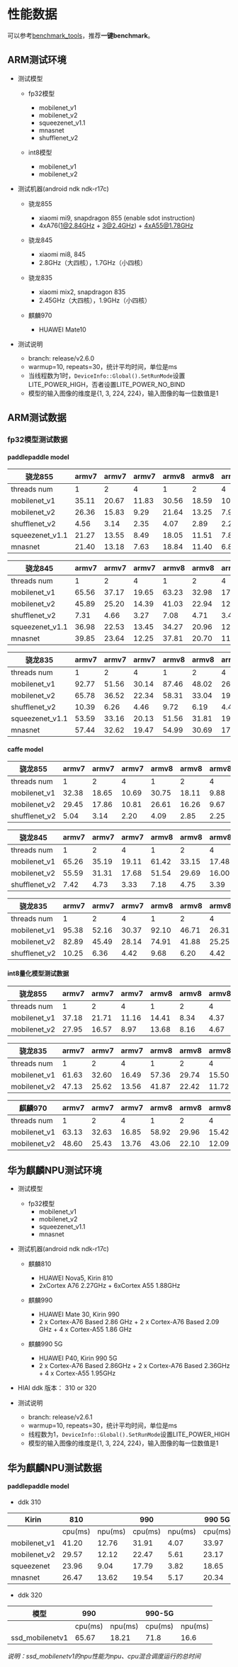# 性能数据

可以参考[benchmark_tools](benchmark_tools)，推荐**一键benchmark**。

## ARM测试环境

* 测试模型
    * fp32模型
        * mobilenet_v1
        * mobilenet_v2
        * squeezenet_v1.1
        * mnasnet
        * shufflenet_v2
    
    * int8模型
        * mobilenet_v1
        * mobilenet_v2

* 测试机器(android ndk ndk-r17c)
   *  骁龙855
      * xiaomi mi9, snapdragon 855 (enable sdot instruction)
      * 4xA76(1@2.84GHz + 3@2.4GHz) + 4xA55@1.78GHz

   *  骁龙845
      * xiaomi mi8, 845
      * 2.8GHz（大四核），1.7GHz（小四核）

   *  骁龙835
      * xiaomi mix2, snapdragon 835
      * 2.45GHz（大四核），1.9GHz（小四核）

   * 麒麟970
      * HUAWEI Mate10
 
* 测试说明
    * branch: release/v2.6.0
    * warmup=10, repeats=30，统计平均时间，单位是ms
    * 当线程数为1时，```DeviceInfo::Global().SetRunMode```设置LITE_POWER_HIGH，否者设置LITE_POWER_NO_BIND
    * 模型的输入图像的维度是{1, 3, 224, 224}，输入图像的每一位数值是1
    
## ARM测试数据


### fp32模型测试数据

#### paddlepaddle model

骁龙855|armv7 | armv7 |  armv7 |armv8 | armv8 |armv8 
----| ---- | ---- | ---- | ----  |----  |----
threads num|1 |2 |4 |1 |2 |4 
mobilenet_v1 |35.11 |20.67 |11.83 |30.56 |18.59 |10.44 |
mobilenet_v2 |26.36 |15.83 |9.29 |21.64 |13.25 |7.95 |
shufflenet_v2 |4.56 |3.14 |2.35 |4.07 |2.89 |2.28 |
squeezenet_v1.1 |21.27 |13.55 |8.49 |18.05 |11.51 |7.83 |
mnasnet |21.40 |13.18 |7.63 |18.84 |11.40 |6.80 |


骁龙845|armv7 | armv7 |  armv7 |armv8 | armv8 |armv8 
----| ---- | ---- | ---- | ----  |----  |----
threads num|1 |2 |4 |1 |2 |4 
mobilenet_v1 |65.56 |37.17 |19.65 |63.23 |32.98 |17.68 |
mobilenet_v2 |45.89 |25.20 |14.39 |41.03 |22.94 |12.98 |
shufflenet_v2 |7.31 |4.66 |3.27 |7.08 |4.71 |3.41 |
squeezenet_v1.1 |36.98 |22.53 |13.45 |34.27 |20.96 |12.60 |
mnasnet |39.85 |23.64 |12.25 |37.81 |20.70 |11.81 |


骁龙835|armv7 | armv7 |  armv7 |armv8 | armv8 |armv8 
----| ---- | ---- | ---- | ----  |----  |----
threads num|1 |2 |4 |1 |2 |4 
mobilenet_v1 |92.77 |51.56 |30.14 |87.46 |48.02 |26.42 |
mobilenet_v2 |65.78 |36.52 |22.34 |58.31 |33.04 |19.87 |
shufflenet_v2 |10.39 |6.26 |4.46 |9.72 |6.19 |4.41 |
squeezenet_v1.1 |53.59 |33.16 |20.13 |51.56 |31.81 |19.10 |
mnasnet |57.44 |32.62 |19.47 |54.99 |30.69 |17.98 |

#### caffe model

骁龙855|armv7 | armv7 |  armv7 |armv8 | armv8 |armv8 
----| ---- | ---- | ---- | ----  |----  |----
threads num|1 |2 |4 |1 |2 |4 |
mobilenet_v1 |32.38 |18.65 |10.69 |30.75 |18.11 |9.88 |
mobilenet_v2 |29.45 |17.86 |10.81 |26.61 |16.26 |9.67 |
shufflenet_v2 |5.04 |3.14 |2.20 |4.09 |2.85 |2.25 |


骁龙845|armv7 | armv7 |  armv7 |armv8 | armv8 |armv8 
----| ---- | ---- | ---- | ----  |----  |----
threads num|1 |2 |4 |1 |2 |4 |
mobilenet_v1 |65.26 |35.19 |19.11 |61.42 |33.15 |17.48 |
mobilenet_v2 |55.59 |31.31 |17.68 |51.54 |29.69 |16.00 |
shufflenet_v2 |7.42 |4.73 |3.33 |7.18 |4.75 |3.39 |


骁龙835|armv7 | armv7 |  armv7 |armv8 | armv8 |armv8 
----| ---- | ---- | ---- | ----  |----  |----
threads num|1 |2 |4 |1 |2 |4 |
mobilenet_v1 |95.38 |52.16 |30.37 |92.10 |46.71 |26.31 |
mobilenet_v2 |82.89 |45.49 |28.14 |74.91 |41.88 |25.25 |
shufflenet_v2 |10.25 |6.36 |4.42 |9.68 |6.20 |4.42 |

#### int8量化模型测试数据

骁龙855|armv7 | armv7 |  armv7 |armv8 | armv8 |armv8 
----| ---- | ---- | ---- | ----  |----  |----
threads num|1 |2 |4 |1 |2 |4 |
mobilenet_v1 |37.18 |21.71 |11.16 | 14.41 |8.34 |4.37 |
mobilenet_v2 |27.95 |16.57 |8.97 | 13.68 |8.16 |4.67 |


骁龙835|armv7 | armv7 |  armv7 |armv8 | armv8 |armv8 
----| ---- | ---- | ---- | ----  |----  |----
threads num|1 |2 |4 |1 |2 |4 |
mobilenet_v1 |61.63 |32.60 |16.49 |57.36 |29.74 |15.50 |
mobilenet_v2 |47.13 |25.62 |13.56 |41.87 |22.42 |11.72 |


麒麟970|armv7 | armv7 |  armv7 |armv8 | armv8 |armv8 
----| ---- | ---- | ---- | ----  |----  |----
threads num|1 |2 |4 |1 |2 |4 |
mobilenet_v1 |63.13 |32.63 |16.85 |58.92 |29.96 |15.42 |
mobilenet_v2 |48.60 |25.43 |13.76 |43.06 |22.10 |12.09 |


## 华为麒麟NPU测试环境

* 测试模型
    * fp32模型
        * mobilenet_v1
        * mobilenet_v2
        * squeezenet_v1.1
        * mnasnet

* 测试机器(android ndk ndk-r17c)
   *  麒麟810
      * HUAWEI Nova5, Kirin 810
      * 2xCortex A76 2.27GHz + 6xCortex A55 1.88GHz

   *  麒麟990
      * HUAWEI Mate 30, Kirin 990
      * 2 x Cortex-A76 Based 2.86 GHz + 2 x Cortex-A76 Based 2.09 GHz + 4 x Cortex-A55 1.86 GHz

   *  麒麟990 5G
      * HUAWEI P40, Kirin 990 5G
      * 2 x Cortex-A76 Based 2.86GHz + 2 x Cortex-A76 Based 2.36GHz + 4 x Cortex-A55 1.95GHz

* HIAI ddk 版本： 310 or 320
 
* 测试说明
    * branch: release/v2.6.1
    * warmup=10, repeats=30，统计平均时间，单位是ms
    * 线程数为1，```DeviceInfo::Global().SetRunMode```设置LITE_POWER_HIGH
    * 模型的输入图像的维度是{1, 3, 224, 224}，输入图像的每一位数值是1
    
## 华为麒麟NPU测试数据

#### paddlepaddle model

- ddk 310

|Kirin |810||990||990 5G||
|---|---|---|---|---|---|---|
|  |cpu(ms) | npu(ms) |cpu(ms) | npu(ms) |cpu(ms) | npu(ms) |
|mobilenet_v1|	 41.20|  12.76|  31.91|  4.07|  33.97|  3.20|
|mobilenet_v2|	 29.57|  12.12|  22.47|  5.61|  23.17|  3.51|
|squeezenet|  23.96|  9.04|  17.79|  3.82|	 18.65|  3.01|
|mnasnet|  26.47|  13.62|  19.54|  5.17|	 20.34|  3.32|


- ddk 320

|模型 |990||990-5G||
|---|---|---|---|---|
||cpu(ms) | npu(ms) |cpu(ms) | npu(ms) |
|ssd_mobilenetv1|  65.67|  18.21|  71.8|	16.6|


*说明：ssd_mobilenetv1的npu性能为npu、cpu混合调度运行的总时间*
